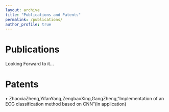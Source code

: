 ```yaml
---
layout: archive
title: "Publications and Patents"
permalink: /publications/
author_profile: true
---
```


Publications
======
Looking Forward to it...

Patents
======
 • ZhaoxiaZheng,YifanYang,ZengbaoXing,GangZheng,”Implementation of an ECG classification method based on CNN”(in application)
